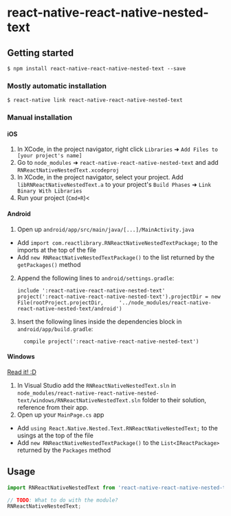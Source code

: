 
# react-native-react-native-nested-text

## Getting started

`$ npm install react-native-react-native-nested-text --save`

### Mostly automatic installation

`$ react-native link react-native-react-native-nested-text`

### Manual installation


#### iOS

1. In XCode, in the project navigator, right click `Libraries` ➜ `Add Files to [your project's name]`
2. Go to `node_modules` ➜ `react-native-react-native-nested-text` and add `RNReactNativeNestedText.xcodeproj`
3. In XCode, in the project navigator, select your project. Add `libRNReactNativeNestedText.a` to your project's `Build Phases` ➜ `Link Binary With Libraries`
4. Run your project (`Cmd+R`)<

#### Android

1. Open up `android/app/src/main/java/[...]/MainActivity.java`
  - Add `import com.reactlibrary.RNReactNativeNestedTextPackage;` to the imports at the top of the file
  - Add `new RNReactNativeNestedTextPackage()` to the list returned by the `getPackages()` method
2. Append the following lines to `android/settings.gradle`:
  	```
  	include ':react-native-react-native-nested-text'
  	project(':react-native-react-native-nested-text').projectDir = new File(rootProject.projectDir, 	'../node_modules/react-native-react-native-nested-text/android')
  	```
3. Insert the following lines inside the dependencies block in `android/app/build.gradle`:
  	```
      compile project(':react-native-react-native-nested-text')
  	```

#### Windows
[Read it! :D](https://github.com/ReactWindows/react-native)

1. In Visual Studio add the `RNReactNativeNestedText.sln` in `node_modules/react-native-react-native-nested-text/windows/RNReactNativeNestedText.sln` folder to their solution, reference from their app.
2. Open up your `MainPage.cs` app
  - Add `using React.Native.Nested.Text.RNReactNativeNestedText;` to the usings at the top of the file
  - Add `new RNReactNativeNestedTextPackage()` to the `List<IReactPackage>` returned by the `Packages` method


## Usage
```javascript
import RNReactNativeNestedText from 'react-native-react-native-nested-text';

// TODO: What to do with the module?
RNReactNativeNestedText;
```
  